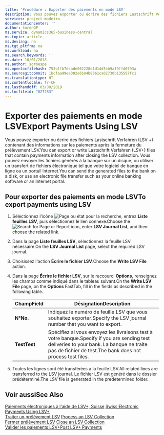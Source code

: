 ```yaml
---
title: 'Procédure : Exporter des paiements en mode LSV'
description: Vous pouvez exporter ou écrire des fichiers Lastschrift Verfahren (LSV +) contenant des informations sur les paiements après la fermeture du prélèvement LSV. Vous pouvez envoyer les fichiers générés à la banque sur un disque, ou utiliser un transfert de fichiers électronique tel que votre logiciel de banque en ligne ou un portail Internet.
services: project-madeira
documentationcenter: ''
author: SorenGP
ms.service: dynamics365-business-central
ms.topic: article
ms.devlang: na
ms.tgt_pltfrm: na
ms.workload: na
ms.search.keywords: ''
ms.date: 10/01/2018
ms.author: sgroespe
ms.openlocfilehash: 753b1fb7dcade062228e1d14d5bb9a19ffd0703a
ms.sourcegitcommit: 1bcfaa99ea302e6b84b8361ca02730b135557fc1
ms.translationtype: HT
ms.contentlocale: fr-CH
ms.lasthandoff: 03/08/2019
ms.locfileid: "827283"
---
```

# <a name="export-payments-using-lsv"></a><span data-ttu-id="14d88-104">Exporter des paiements en mode LSV</span><span class="sxs-lookup"><span data-stu-id="14d88-104">Export Payments Using LSV</span></span>
<span data-ttu-id="14d88-105">Vous pouvez exporter ou écrire des fichiers Lastschrift Verfahren (LSV +) contenant des informations sur les paiements après la fermeture du prélèvement LSV.</span><span class="sxs-lookup"><span data-stu-id="14d88-105">You can export or write Lastschrift Verfahren (LSV+) files that contain payments information after closing the LSV collection.</span></span> <span data-ttu-id="14d88-106">Vous pouvez envoyer les fichiers générés à la banque sur un disque, ou utiliser un transfert de fichiers électronique tel que votre logiciel de banque en ligne ou un portail Internet.</span><span class="sxs-lookup"><span data-stu-id="14d88-106">You can send the generated files to the bank on a disk, or use an electronic file transfer such as your online banking software or an Internet portal.</span></span>  

## <a name="to-export-payments-using-lsv"></a><span data-ttu-id="14d88-107">Pour exporter des paiements en mode LSV</span><span class="sxs-lookup"><span data-stu-id="14d88-107">To export payments using LSV</span></span>  

1.  <span data-ttu-id="14d88-108">Sélectionnez l'icône ![Page ou état pour la recherche](../../media/ui-search/search_small.png "icône Page ou état pour la recherche"), entrez **Liste feuilles LSV**, puis sélectionnez le lien connexe.</span><span class="sxs-lookup"><span data-stu-id="14d88-108">Choose the ![Search for Page or Report](../../media/ui-search/search_small.png "Search for Page or Report icon") icon, enter **LSV Journal List**, and then choose the related link.</span></span>  
2.  <span data-ttu-id="14d88-109">Dans la page **Liste feuilles LSV**, sélectionnez la feuille LSV nécessaire.</span><span class="sxs-lookup"><span data-stu-id="14d88-109">On the **LSV Journal List** page, select the required LSV journal.</span></span>  
3.  <span data-ttu-id="14d88-110">Choisissez l'action **Écrire le fichier LSV**.</span><span class="sxs-lookup"><span data-stu-id="14d88-110">Choose the **Write LSV File** action.</span></span>  
4.  <span data-ttu-id="14d88-111">Dans la page **Écrire le fichier LSV**, sur le raccourci **Options**, renseignez les champs comme indiqué dans le tableau suivant.</span><span class="sxs-lookup"><span data-stu-id="14d88-111">On the **Write LSV File** page, on the **Options** FastTab, fill in the fields as described in the following table.</span></span>  

    |<span data-ttu-id="14d88-112">Champ</span><span class="sxs-lookup"><span data-stu-id="14d88-112">Field</span></span>|<span data-ttu-id="14d88-113">Désignation</span><span class="sxs-lookup"><span data-stu-id="14d88-113">Description</span></span>|  
    |---------------------------------|---------------------------------------|  
    |<span data-ttu-id="14d88-114">**N°**</span><span class="sxs-lookup"><span data-stu-id="14d88-114">**No.**</span></span>|<span data-ttu-id="14d88-115">Indiquez le numéro de feuille LSV que vous souhaitez exporter.</span><span class="sxs-lookup"><span data-stu-id="14d88-115">Specify the LSV journal number that you want to export.</span></span>|  
    |<span data-ttu-id="14d88-116">**Test**</span><span class="sxs-lookup"><span data-stu-id="14d88-116">**Test**</span></span>|<span data-ttu-id="14d88-117">Spécifiez si vous envoyez les livraisons test à votre banque.</span><span class="sxs-lookup"><span data-stu-id="14d88-117">Specify if you are sending test deliveries to your bank.</span></span> <span data-ttu-id="14d88-118">La banque ne traite pas de fichier de test.</span><span class="sxs-lookup"><span data-stu-id="14d88-118">The bank does not process test files.</span></span>|  

5.  <span data-ttu-id="14d88-119">Toutes les lignes sont été transférées à la feuille LSV.</span><span class="sxs-lookup"><span data-stu-id="14d88-119">All related lines are transferred to the LSV journal.</span></span> <span data-ttu-id="14d88-120">Le fichier LSV est généré dans le dossier prédéterminé.</span><span class="sxs-lookup"><span data-stu-id="14d88-120">The LSV file is generated in the predetermined folder.</span></span>  

## <a name="see-also"></a><span data-ttu-id="14d88-121">Voir aussi</span><span class="sxs-lookup"><span data-stu-id="14d88-121">See Also</span></span>  
 <span data-ttu-id="14d88-122">[Paiements électroniques à l'aide de LSV+, Suisse](swiss-electronic-payments-using-lsv-.md) </span><span class="sxs-lookup"><span data-stu-id="14d88-122">[Swiss Electronic Payments Using LSV+](swiss-electronic-payments-using-lsv-.md) </span></span>  
 <span data-ttu-id="14d88-123">[Traiter un prélèvement LSV](how-to-process-an-lsv-collection.md) </span><span class="sxs-lookup"><span data-stu-id="14d88-123">[Process an LSV Collection](how-to-process-an-lsv-collection.md) </span></span>  
 <span data-ttu-id="14d88-124">[Fermer prélèvement LSV](how-to-close-an-lsv-collection.md) </span><span class="sxs-lookup"><span data-stu-id="14d88-124">[Close an LSV Collection](how-to-close-an-lsv-collection.md) </span></span>  
 [<span data-ttu-id="14d88-125">Valider les paiements LSV+</span><span class="sxs-lookup"><span data-stu-id="14d88-125">Post LSV+ Payments</span></span>](how-to-post-lsv-payments.md)
